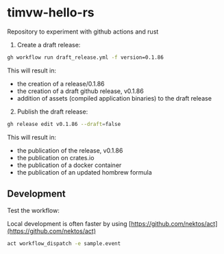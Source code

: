 # timvw-hello-rs

Repository to experiment with github actions and rust

1. Create a draft release:

```bash
gh workflow run draft_release.yml -f version=0.1.86
```

This will result in:
* the creation of a release/0.1.86
* the creation of a draft github release, v0.1.86
* addition of assets (compiled application binaries)  to the draft release

2. Publish the draft release:

```bash
gh release edit v0.1.86 --draft=false 
```

This will result in:
* the publication of the release, v0.1.86
* the publication on crates.io
* the publication of a docker container
* the publication of an updated hombrew formula

## Development

Test the workflow:

Local development is often faster by using [https://github.com/nektos/act](https://github.com/nektos/act)

```bash
act workflow_dispatch -e sample.event 
```